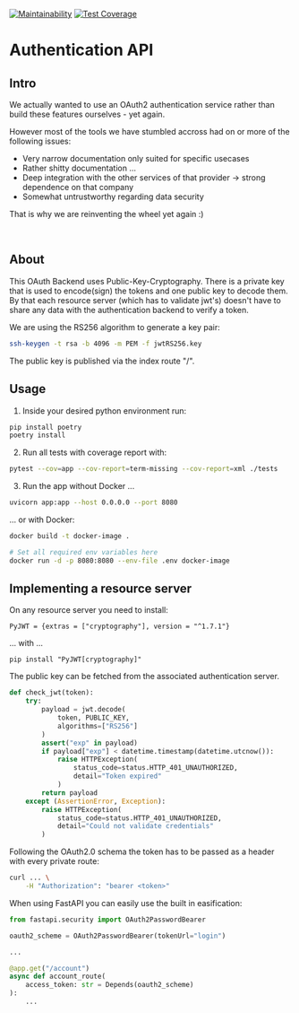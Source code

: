 [![Maintainability](https://api.codeclimate.com/v1/badges/87b6138295fbf87fab46/maintainability)](https://codeclimate.com/github/fastsurvey/authentication-backend/maintainability)
[![Test Coverage](https://api.codeclimate.com/v1/badges/87b6138295fbf87fab46/test_coverage)](https://codeclimate.com/github/fastsurvey/authentication-backend/test_coverage)

# Authentication API

## Intro

We actually wanted to use an OAuth2 authentication service rather than build these features ourselves - yet again.

However most of the tools we have stumbled accross had on or more of the following issues:

-   Very narrow documentation only suited for specific usecases
-   Rather shitty documentation ...
-   Deep integration with the other services of that provider -> strong dependence on that company
-   Somewhat untrustworthy regarding data security

That is why we are reinventing the wheel yet again :)

<br/>

## About

This OAuth Backend uses Public-Key-Cryptography. There is
a private key that is used to encode(sign) the tokens and
one public key to decode them. By that each resource server
(which has to validate jwt's) doesn't have to share any data
with the authentication backend to verify a token.

We are using the RS256 algorithm to generate a key pair:

```bash
ssh-keygen -t rsa -b 4096 -m PEM -f jwtRS256.key
```

The public key is published via the index route "/".

## Usage

1. Inside your desired python environment run:

```bash
pip install poetry
poetry install
```

2. Run all tests with coverage report with:

```bash
pytest --cov=app --cov-report=term-missing --cov-report=xml ./tests
```

3. Run the app without Docker ...

```bash
uvicorn app:app --host 0.0.0.0 --port 8080
```

... or with Docker:

```bash
docker build -t docker-image .

# Set all required env variables here
docker run -d -p 8080:8080 --env-file .env docker-image
```

## Implementing a resource server

On any resource server you need to install:

```
PyJWT = {extras = ["cryptography"], version = "^1.7.1"}
```

... with ...

```
pip install "PyJWT[cryptography]"
```

The public key can be fetched from the associated authentication server.

```python
def check_jwt(token):
    try:
        payload = jwt.decode(
            token, PUBLIC_KEY,
            algorithms=["RS256"]
        )
        assert("exp" in payload)
        if payload["exp"] < datetime.timestamp(datetime.utcnow()):
            raise HTTPException(
                status_code=status.HTTP_401_UNAUTHORIZED,
                detail="Token expired"
            )
        return payload
    except (AssertionError, Exception):
        raise HTTPException(
            status_code=status.HTTP_401_UNAUTHORIZED,
            detail="Could not validate credentials"
        )
```

Following the OAuth2.0 schema the token has to be passed as a header with every private route:

```bash
curl ... \
    -H "Authorization": "bearer <token>"
```

When using FastAPI you can easily use the built in easification:

```python
from fastapi.security import OAuth2PasswordBearer

oauth2_scheme = OAuth2PasswordBearer(tokenUrl="login")

...

@app.get("/account")
async def account_route(
    access_token: str = Depends(oauth2_scheme)
):
    ...
```
